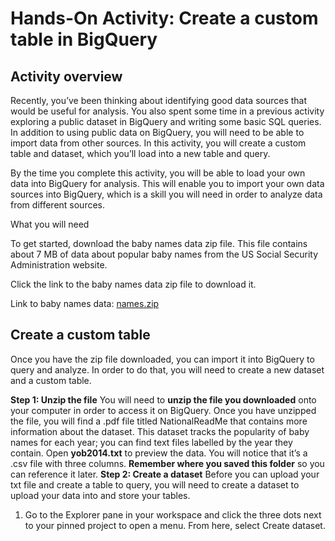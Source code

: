 # Hands-On Activity: Create a custom table in BigQuery

## Activity overview

Recently, you’ve been thinking about identifying good data sources that would be useful for analysis. You also spent some time in a previous activity exploring a public dataset in BigQuery and writing some basic SQL queries. In addition to using public data on BigQuery, you will need to be able to import data from other sources. In this activity, you will create a custom table and dataset, which you’ll load into a new table and query. 

By the time you complete this activity, you will be able to load your own data into BigQuery for analysis. This will enable you to import your own data sources into BigQuery, which is a skill you will need in order to analyze data from different sources.

What you will need

To get started, download the baby names data zip file. This file contains about 7 MB of data about popular baby names from the US Social Security Administration website.

Click the link to the baby names data zip file to download it.

Link to baby names data: [names.zip](./resources/names.zip)

## Create a custom table

Once you have the zip file downloaded, you can import it into BigQuery to query and analyze. In order to do that, you will need to create a new dataset and a custom table.

**Step 1: Unzip the file**
You will need to **unzip the file you downloaded** onto your computer in order to access it on BigQuery. Once you have unzipped the file, you will find a .pdf file titled NationalReadMe that contains more information about the dataset. This dataset tracks the popularity of baby names for each year; you can find text files labelled by the year they contain. Open **yob2014.txt** to preview the data. You will notice that it’s a .csv file with three columns. **Remember where you saved this folder** so you can reference it later.
**Step 2: Create a dataset**
Before you can upload your txt file and create a table to query, you will need to create a dataset to upload your data into and store your tables.

1. Go to the Explorer pane in your workspace and click the three dots next to your pinned project to open a menu. From here, select Create dataset.

